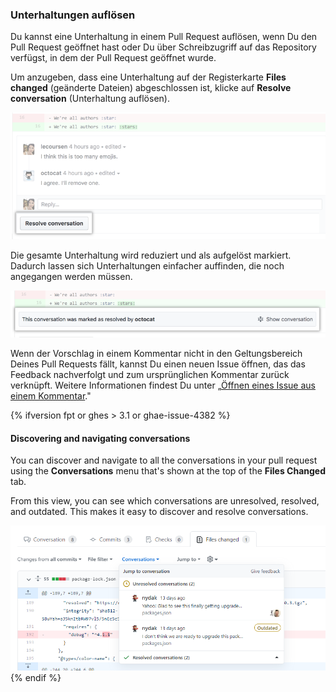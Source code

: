 ### Unterhaltungen auflösen

Du kannst eine Unterhaltung in einem Pull Request auflösen, wenn Du den Pull Request geöffnet hast oder Du über Schreibzugriff auf das Repository verfügst, in dem der Pull Request geöffnet wurde.

Um anzugeben, dass eine Unterhaltung auf der Registerkarte **Files changed** (geänderte Dateien) abgeschlossen ist, klicke auf **Resolve conversation** (Unterhaltung auflösen).

![Pull-Request-Unterhaltung mit Schaltfläche „Resolve conversation“ (Unterhaltung auflösen)](/assets/images/help/pull_requests/conversation-with-resolve-button.png)

Die gesamte Unterhaltung wird reduziert und als aufgelöst markiert. Dadurch lassen sich Unterhaltungen einfacher auffinden, die noch angegangen werden müssen.

![Aufgelöste Unterhaltung](/assets/images/help/pull_requests/resolved-conversation.png)

Wenn der Vorschlag in einem Kommentar nicht in den Geltungsbereich Deines Pull Requests fällt, kannst Du einen neuen Issue öffnen, das das Feedback nachverfolgt und zum ursprünglichen Kommentar zurück verknüpft. Weitere Informationen findest Du unter „[Öffnen eines Issue aus einem Kommentar](/github/managing-your-work-on-github/opening-an-issue-from-a-comment)."

{% ifversion fpt or ghes > 3.1 or ghae-issue-4382 %}
#### Discovering and navigating conversations

You can discover and navigate to all the conversations in your pull request using the **Conversations** menu that's shown at the top of the **Files Changed** tab.

From this view, you can see which conversations are unresolved, resolved, and outdated. This makes it easy to discover and resolve conversations.

![Showing the conversations menu](/assets/images/help/pull_requests/conversations-menu.png)
{% endif %}
